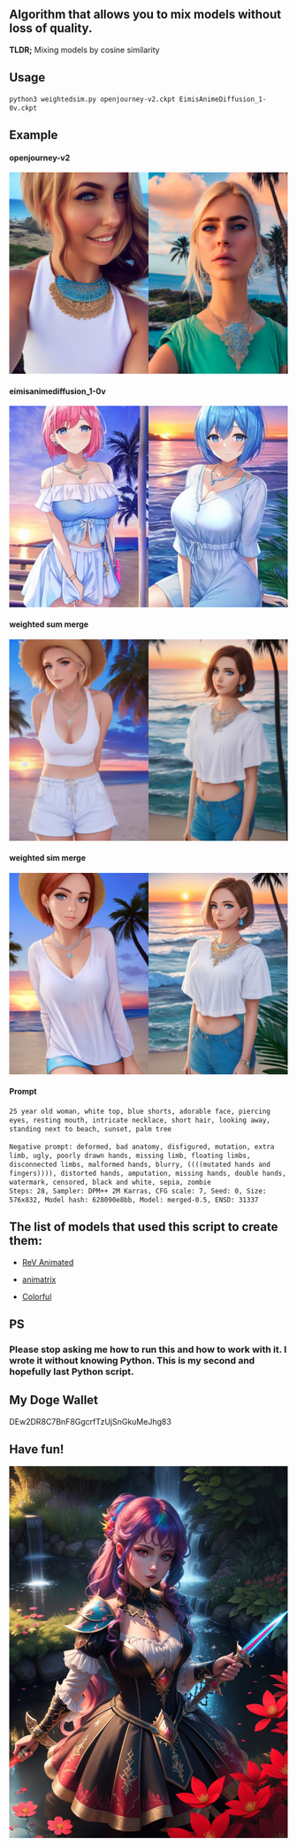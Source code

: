 ## Algorithm that allows you to mix models without loss of quality. 

**TLDR;** Mixing models by cosine similarity

## Usage

```
python3 weightedsim.py openjourney-v2.ckpt EimisAnimeDiffusion_1-0v.ckpt

```

## Example

#### openjourney-v2
![openjourney](examples/openjourney-v2.png?raw=true)

#### eimisanimediffusion_1-0v
![eimisanime](examples/eimisanimediffusion_1-0v.png?raw=true)

#### weighted sum merge
![open_eimis_sum_05](examples/open_eimis_sum_05.png?raw=true)

#### weighted sim merge 
![open_eimis_sim_05](examples/open_eimis_sim_05.png?raw=true)

#### Prompt
```
25 year old woman, white top, blue shorts, adorable face, piercing eyes, resting mouth, intricate necklace, short hair, looking away, standing next to beach, sunset, palm tree

Negative prompt: deformed, bad anatomy, disfigured, mutation, extra limb, ugly, poorly drawn hands, missing limb, floating limbs, disconnected limbs, malformed hands, blurry, ((((mutated hands and fingers)))), distorted hands, amputation, missing hands, double hands, watermark, censored, black and white, sepia, zombie
Steps: 28, Sampler: DPM++ 2M Karras, CFG scale: 7, Seed: 0, Size: 576x832, Model hash: 628090e8bb, Model: merged-0.5, ENSD: 31337
```


## The list of models that used this script to create them:

- [ReV Animated](https://civitai.com/models/7371/rev-animated)

- [animatrix](https://civitai.com/models/21916/animatrix)

- [Colorful](https://civitai.com/models/7279/colorful)


## PS

### Please stop asking me how to run this and how to work with it. I wrote it without knowing Python. This is my second and hopefully last Python script.


## My Doge Wallet

DEw2DR8C7BnF8GgcrfTzUjSnGkuMeJhg83

## Have fun!

![fun](examples/1.jpeg?raw=true)